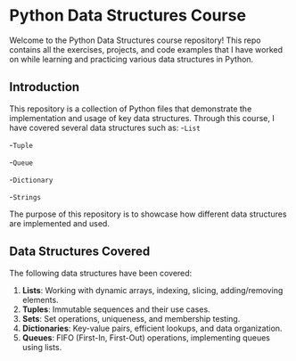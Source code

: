 # Python Data Structures Course

Welcome to the Python Data Structures course repository! This repo contains all the exercises, projects, and code examples that I have worked on while learning and practicing various data structures in Python.


## Introduction
This repository is a collection of Python files that demonstrate the implementation and usage of key data structures. Through this course, I have covered several data structures such as:
-`List`

-`Tuple`

-`Queue`

-`Dictionary`

-`Strings`

The purpose of this repository is to showcase how different data structures are implemented and used.

## Data Structures Covered

The following data structures have been covered:

1. **Lists**: Working with dynamic arrays, indexing, slicing, adding/removing elements.
2. **Tuples**: Immutable sequences and their use cases.
3. **Sets**: Set operations, uniqueness, and membership testing.
4. **Dictionaries**: Key-value pairs, efficient lookups, and data organization.
6. **Queues**: FIFO (First-In, First-Out) operations, implementing queues using lists.
